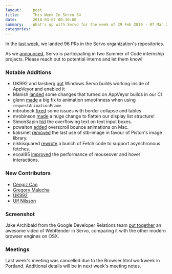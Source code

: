 ```yaml
---
layout:     post
title:      This Week In Servo 54
date:       2016-03-07 00:30:00
summary:    What's up with Servo for the week of 29 Feb 2016 - 07 Mar 2016
categories:
---
```


In the [last week](https://github.com/pulls?page=1&q=is%3Apr+is%3Amerged+closed%3A2016-02-29..2016-03-07+user%3Aservo), we landed 96 PRs in the Servo organization's repositories.

As we [announced](https://blog.servo.org/2016/03/02/summer-of-code/), Servo is participating in two Summer of Code internship projects. Please reach out to potential interns and let them know!

### Notable Additions

 - UK992 and larsberg [got](https://github.com/servo/servo/pull/9863) Windows Servo builds working inside of AppVeyor and enabled it
 - Manish [landed](https://github.com/servo/servo/pull/9884) some changes that turned on AppVeyor builds in our CI
 - glenn [made](https://github.com/servo/servo/pull/9858) a big fix to animation smoothness when using `requestAnimationFrame`
 - mbrubeck [fixed](https://github.com/servo/servo/pull/9826) some issues with border collapse and tables
 - mrobinson [made](https://github.com/servo/servo/pull/9756) a huge change to flatten our display list structure!
 - SimonSapin [hid](https://github.com/servo/servo/pull/9875) the overflowing text on text input boxes.
 - pcwalton [added](https://github.com/servo/webrender/pull/217) overscroll bounce animations on Mac.
 - kaksmet [removed](https://github.com/servo/servo/pull/9790) the last use of stb-image in favour of Piston's image library.
 - nikkisquared [rewrote](https://github.com/servo/servo/pull/9753) a bunch of Fetch code to support asynchronous fetches.
 - ecoal95 [improved](https://github.com/servo/servo/pull/9715) the performance of mouseover and hover interactions.


### New Contributors

 - [Cengiz Can](https://github.com/cengizIO)
 - [Gregory Malecha](https://github.com/gmalecha)
 - [UK992](https://github.com/uk992)
 - [Ulf Nilsson](https://github.com/kaksmet)

### Screenshot

Jake Archibald from the Google Developer Relations team [put together](https://twitter.com/jaffathecake/status/705355715414781953) an awesome video of WebRender in Servo, comparing it with the other modern browser engines on OSX.

### Meetings

Last week's meeting was cancelled due to the Browser.html workweek in Portland. Additional details will be in next week's meeting notes.
